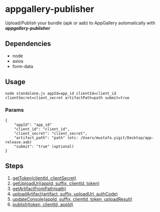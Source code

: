 # appgallery-publisher
Upload/Publish your bundle (apk or aab) to AppGallery automatically with ***appgallery-publisher***

## Dependencies
* node
* axios
* form-data

## Usage
    node standalone.js appId=app_id clientId=client_id clientSecret=client_secret artifactPath=path submit=true
### Params
    {
        "appId": "app_id"
        "client_id": "client_id",
        "client_secret": "client_secret",
        "artifact_path": "path" (etc: /Users/mustafa.yigit/Desktop/app-release.aab)
        "submit": "true" (optional)
    }

## Steps
  1. [getToken(clientId, clientSecret)](https://github.com/mustafayigitt/appgallery-publisher/blob/6662fc061230c9283babddbb8bc61ca5403533dc/Publisher.js#L5)
  2. [getUploadUrl(appId, suffix, clientId, token)](https://github.com/mustafayigitt/appgallery-publisher/blob/6662fc061230c9283babddbb8bc61ca5403533dc/Publisher.js#L23)
  3. [getArtifactFromPath(path)](https://github.com/mustafayigitt/appgallery-publisher/blob/6662fc061230c9283babddbb8bc61ca5403533dc/Publisher.js#L43)
  4. [uploadArtifact(artifact, suffix, uploadUrl, authCode)](https://github.com/mustafayigitt/appgallery-publisher/blob/6662fc061230c9283babddbb8bc61ca5403533dc/Publisher.js#L54)
  5. [updateConsole(appId, suffix, clientId, token, uploadResult)](https://github.com/mustafayigitt/appgallery-publisher/blob/6662fc061230c9283babddbb8bc61ca5403533dc/Publisher.js#L81)
  6. [publish(token, clientId, appId)](https://github.com/mustafayigitt/appgallery-publisher/blob/6662fc061230c9283babddbb8bc61ca5403533dc/Publisher.js#L108)
  


